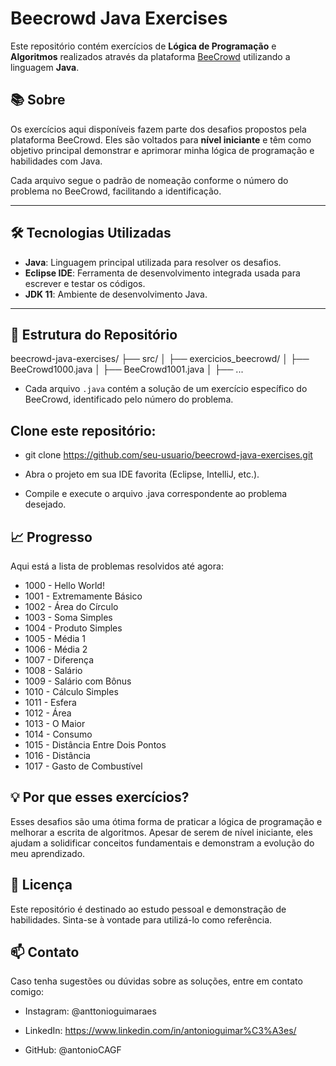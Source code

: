 # Beecrowd Java Exercises

Este repositório contém exercícios de **Lógica de Programação** e **Algoritmos** realizados através da plataforma [BeeCrowd](https://www.beecrowd.com.br) utilizando a linguagem **Java**.

## 📚 Sobre

Os exercícios aqui disponíveis fazem parte dos desafios propostos pela plataforma BeeCrowd. Eles são voltados para **nível iniciante** e têm como objetivo principal demonstrar e aprimorar minha lógica de programação e habilidades com Java.

Cada arquivo segue o padrão de nomeação conforme o número do problema no BeeCrowd, facilitando a identificação.

---

## 🛠️ Tecnologias Utilizadas

- **Java**: Linguagem principal utilizada para resolver os desafios.
- **Eclipse IDE**: Ferramenta de desenvolvimento integrada usada para escrever e testar os códigos.
- **JDK 11**: Ambiente de desenvolvimento Java.

---

## 📂 Estrutura do Repositório

beecrowd-java-exercises/ ├── src/ │ ├── exercicios_beecrowd/ │ ├── BeeCrowd1000.java │ ├── BeeCrowd1001.java │ ├── ...


- Cada arquivo `.java` contém a solução de um exercício específico do BeeCrowd, identificado pelo número do problema.

## Clone este repositório:

- git clone https://github.com/seu-usuario/beecrowd-java-exercises.git

- Abra o projeto em sua IDE favorita (Eclipse, IntelliJ, etc.).

- Compile e execute o arquivo .java correspondente ao problema desejado.

## 📈 Progresso

Aqui está a lista de problemas resolvidos até agora:

- 1000 - Hello World!
- 1001 - Extremamente Básico
- 1002 - Área do Círculo
- 1003 - Soma Simples
- 1004 - Produto Simples
- 1005 - Média 1
- 1006 - Média 2
- 1007 - Diferença
- 1008 - Salário
- 1009 - Salário com Bônus
- 1010 - Cálculo Simples
- 1011 - Esfera
- 1012 - Área
- 1013 - O Maior
- 1014 - Consumo
- 1015 - Distância Entre Dois Pontos
- 1016 - Distância
- 1017 - Gasto de Combustível

## 💡 Por que esses exercícios?

Esses desafios são uma ótima forma de praticar a lógica de programação e melhorar a escrita de algoritmos. Apesar de serem de nível iniciante, eles ajudam a solidificar conceitos fundamentais e demonstram a evolução do meu aprendizado.

## 📝 Licença

Este repositório é destinado ao estudo pessoal e demonstração de habilidades. Sinta-se à vontade para utilizá-lo como referência.

## 📫 Contato

Caso tenha sugestões ou dúvidas sobre as soluções, entre em contato comigo:

- Instagram: @anttonioguimaraes

- LinkedIn: https://www.linkedin.com/in/antonioguimar%C3%A3es/

- GitHub: @antonioCAGF
